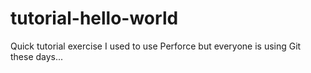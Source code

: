# tutorial-hello-world
Quick tutorial exercise 
I used to use Perforce but everyone is using Git these days...
